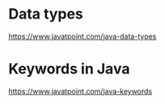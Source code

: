# Data types

https://www.javatpoint.com/java-data-types

# Keywords in Java
https://www.javatpoint.com/java-keywords




